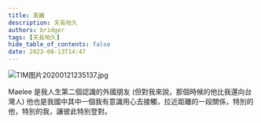 ```yaml
---
title: 美麗
description: 天長地久
authors: bridger
tags: [天長地久]
hide_table_of_contents: false
date: 2023-08-13T14:47
---
```



![TIM图片20200121235137.jpg](https://e.brid.cf/i/2023/08/13/nxlk7e-2.webp)

<!-- truncate -->

Maelee 是我人生第二個認識的外國朋友 (但對我來說，那個時候的他比我還向台灣人)
他也是我國中其中一個我有意識用心去接觸，拉近距離的一段關係，特別的他，特別的我，讓彼此特別登對。